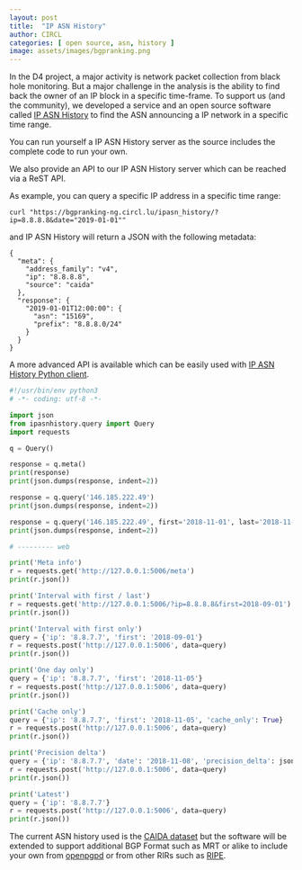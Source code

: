 ```yaml
---
layout: post
title:  "IP ASN History"
author: CIRCL
categories: [ open source, asn, history ]
image: assets/images/bgpranking.png
---
```


In the D4 project, a major activity is network packet collection from black hole monitoring. But a major challenge in the analysis is the ability to find back
the owner of an IP block in a specific time-frame. To support us (and the community), we developed a service and an open source software called [IP ASN History](https://github.com/D4-project/IPASN-History) to find the ASN announcing a IP network in a specific time range.

You can run yourself a IP ASN History server as the source includes the complete code to run your own.

We also provide an API to our IP ASN History server which can be reached via a ReST API.

As example, you can query a specific IP address in a specific time range:

~~~~
curl "https://bgpranking-ng.circl.lu/ipasn_history/?ip=8.8.8.8&date="2019-01-01""
~~~~

and IP ASN History will return a JSON with the following metadata:

~~~~
{
  "meta": {
    "address_family": "v4",
    "ip": "8.8.8.8",
    "source": "caida"
  },
  "response": {
    "2019-01-01T12:00:00": {
      "asn": "15169",
      "prefix": "8.8.8.0/24"
    }
  }
}
~~~~

A more advanced API is available which can be easily used with [IP ASN History Python client](https://github.com/D4-project/IPASN-History/tree/master/client).

~~~~python
#!/usr/bin/env python3
# -*- coding: utf-8 -*-

import json
from ipasnhistory.query import Query
import requests

q = Query()

response = q.meta()
print(response)
print(json.dumps(response, indent=2))

response = q.query('146.185.222.49')
print(json.dumps(response, indent=2))

response = q.query('146.185.222.49', first='2018-11-01', last='2018-11-25')
print(json.dumps(response, indent=2))

# --------- web

print('Meta info')
r = requests.get('http://127.0.0.1:5006/meta')
print(r.json())

print('Interval with first / last')
r = requests.get('http://127.0.0.1:5006/?ip=8.8.8.8&first=2018-09-01')
print(r.json())

print('Interval with first only')
query = {'ip': '8.8.7.7', 'first': '2018-09-01'}
r = requests.post('http://127.0.0.1:5006', data=query)
print(r.json())

print('One day only')
query = {'ip': '8.8.7.7', 'first': '2018-11-05'}
r = requests.post('http://127.0.0.1:5006', data=query)
print(r.json())

print('Cache only')
query = {'ip': '8.8.7.7', 'first': '2018-11-05', 'cache_only': True}
r = requests.post('http://127.0.0.1:5006', data=query)
print(r.json())

print('Precision delta')
query = {'ip': '8.8.7.7', 'date': '2018-11-08', 'precision_delta': json.dumps({'days': 2})}
r = requests.post('http://127.0.0.1:5006', data=query)
print(r.json())

print('Latest')
query = {'ip': '8.8.7.7'}
r = requests.post('http://127.0.0.1:5006', data=query)
print(r.json())
~~~~

The current ASN history used is the [CAIDA dataset](http://data.caida.org/datasets/routing/) but the software will be extended to support additional BGP Format such as MRT or alike to include your own from [openpgpd](http://www.openbgpd.org/) or from other RIRs such as [RIPE](https://www.ripe.net/analyse/internet-measurements/routing-information-service-ris/ris-raw-data).


